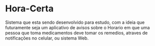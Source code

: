 # Hora-Certa
Sistema que esta sendo desenvolvido para estudo, com a ideia que futuramente seja um aplicativo de avisos sobre o Horario em que uma pessoa que toma medicamentos deve tomar os remedios, atraves de notificações no celular, ou sistema Web.
